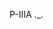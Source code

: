 P-IIIA
._.
<!---
yarrepov/yarrepov is a ✨ special ✨ repository because its `README.md` (this file) appears on your GitHub profile.
You can click the Preview link to take a look at your changes.
--->
